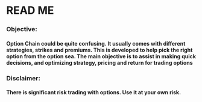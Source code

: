 # READ ME
### Objective: 
#### Option Chain could be quite confusing. It usually comes with different strategies, strikes and premiums. This is developed to help pick the right option from the option sea. The main objective is to assist in making quick decisions,  and optimizing strategy, pricing and return for trading options
### Disclaimer: 
#### There is significant risk trading with options. Use it at your own risk. 
